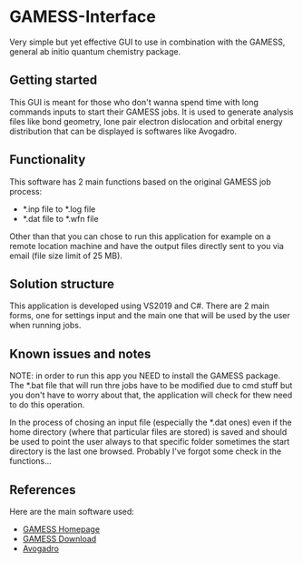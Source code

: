 # GAMESS-Interface
Very simple but yet effective GUI to use in combination with the GAMESS, general ab initio quantum chemistry package.

## Getting started
This GUI is meant for those who don't wanna spend time with long commands inputs to start their GAMESS jobs.
It is used to generate analysis files like bond geometry, lone pair electron dislocation and orbital energy distribution that can be displayed is softwares like Avogadro.

## Functionality
This software has 2 main functions based on the original GAMESS job process:
* *.inp file to *.log file
* *.dat file to *.wfn file

Other than that you can chose to run this application for example on a remote location machine and have the output files directly sent to you via email (file size limit of 25 MB).

## Solution structure
This application is developed using VS2019 and C#. There are 2 main forms, one for settings input and the main one that will be used by the user when running jobs.

## Known issues and notes
NOTE: in order to run this app you NEED to install the GAMESS package. The *.bat file that will run thre jobs have to be modified due to cmd stuff but you don't have to worry about that, the application will check for thew need to do this operation.

In the process of chosing an input file (especially the *.dat ones) even if the home directory (where that particular files are stored) is saved and should be used to point the user always to that specific folder sometimes the start directory is the last one browsed.
Probably I've forgot some check in the functions...

## References
Here are the main software used:
* [GAMESS Homepage](https://www.msg.chem.iastate.edu/gamess/)
* [GAMESS Download](https://www.msg.chem.iastate.edu/gamess/download.html)
* [Avogadro](https://avogadro.cc/)
